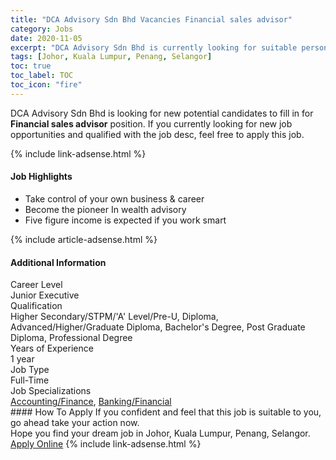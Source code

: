 ```yaml
---
title: "DCA Advisory Sdn Bhd Vacancies Financial sales advisor" 
category: Jobs 
date: 2020-11-05 
excerpt: "DCA Advisory Sdn Bhd is currently looking for suitable person to fill in the Financial sales advisor which positioned at Johor, Kuala Lumpur, Penang, Selangor" 
tags: [Johor, Kuala Lumpur, Penang, Selangor] 
toc: true 
toc_label: TOC 
toc_icon: "fire" 
--- 
```


<p>DCA Advisory Sdn Bhd is looking for new potential candidates to fill in for <b>Financial sales advisor</b> position. If you currently looking for new job opportunities and qualified with the job desc, feel free to apply this job.
</p>{% include link-adsense.html %} 
<div><div><div><h4>Job Highlights</h4></div></div><div><ul><li><div><div><div><div></div></div></div><div><span>Take control of your own business &amp; career</span></div></div></li><li><div><div><div><div></div></div></div><div><span>Become the pioneer In wealth advisory</span></div></div></li><li><div><div><div><div></div></div></div><div><span>Five figure income is expected if you work smart</span></div></div></li></ul></div></div> 
{% include article-adsense.html %} 
<div><div><div><h4>Additional Information</h4></div></div><div><div><div><div><div><div><div><div><span>Career Level</span></div></div><div><span>Junior Executive</span></div></div></div></div><div><div><div><div><div><span>Qualification</span></div></div><div><span>Higher Secondary/STPM/'A' Level/Pre-U, Diploma, Advanced/Higher/Graduate Diploma, Bachelor's Degree, Post Graduate Diploma, Professional Degree</span></div></div></div></div><div><div><div><div><div><span>Years of Experience</span></div></div><div><span>1 year</span></div></div></div></div><div><div><div><div><div><span>Job Type</span></div></div><div><span>Full-Time</span></div></div></div></div><div><div><div><div><div><span>Job Specializations</span></div></div><div><span><a href="/en/job-search/accounting-finance-jobs/">Accounting/Finance</a>, <a href="/en/job-search/banking-financial-services-finance-jobs/">Banking/Financial</a></span></div></div></div></div></div></div></div></div> 
#### How To Apply 
If you confident and feel that this job is suitable to you, go ahead take your action now. <br/> 
Hope you find your dream job in Johor, Kuala Lumpur, Penang, Selangor. <br/> 
<a href="https://www.jobstreet.com.my/en/job/financial-sales-advisor-4418435?jobId=jobstreet-my-job-4418435&sectionRank=15&token=0~89b77204-2d4c-4a90-a7a6-d608386b3d9e&fr=SRP%20View%20In%20New%20Ta" class="btn btn--info" target="_blank" rel="nofollow noopenner">Apply Online</a> 
{% include link-adsense.html %} 